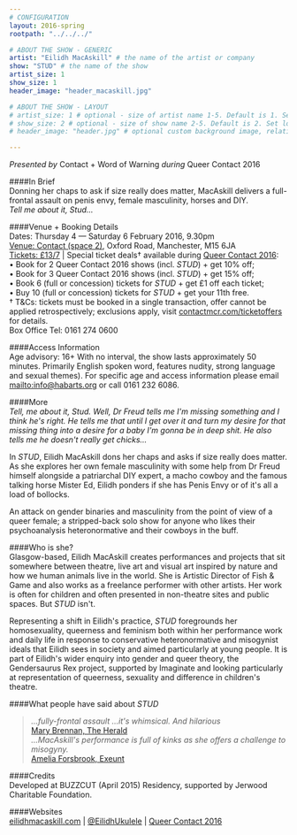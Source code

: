 ```yaml
---
# CONFIGURATION
layout: 2016-spring
rootpath: "../../../"

# ABOUT THE SHOW - GENERIC
artist: "Eilidh MacAskill" # the name of the artist or company
show: "STUD" # the name of the show
artist_size: 1
show_size: 1
header_image: "header_macaskill.jpg"    

# ABOUT THE SHOW - LAYOUT
# artist_size: 1 # optional - size of artist name 1-5. Default is 1. Set longer names to lower values
# show_size: 2 # optional - size of show name 2-5. Default is 2. Set longer names to lower values
# header_image: "header.jpg" # optional custom background image, relative to current page

---
```

*Presented by* Contact + Word of Warning *during* Queer Contact 2016         
       
####In Brief      
Donning her chaps to ask if size really does matter, MacAskill delivers a full-frontal assault on penis envy, female masculinity, horses and DIY.<br>*Tell me about it, Stud…*        
         
####Venue + Booking Details    
Dates: Thursday 4 — Saturday 6 February 2016, 9.30pm         
<a href="http://contactmcr.com/visit/getting-here" target="_blank">Venue: Contact (space 2)</a>, Oxford Road, Manchester, M15 6JA             
<a href="http://contactmcr.com/whats-on/46294-qc16-eilidh-macaskill-stud/booking" target="_blank">Tickets: £13/7</a> | Special ticket deals† available during <a href="http://www.contactmcr.com/queercontact" target="_blank">Queer Contact 2016</a>:<br>• Book for 2 Queer Contact 2016 shows (incl. *STUD*) + get 10% off;<br>• Book for 3 Queer Contact 2016 shows (incl. *STUD*) + get 15% off;<br>• Book 6 (full or concession) tickets for *STUD* + get £1 off each ticket;<br>• Buy 10 (full or concession) tickets for *STUD* + get your 11th free.        
† T&Cs: tickets must be booked in a single transaction, offer cannot be applied retrospectively; exclusions apply, visit <a href="http://www.contactmcr.com/ticketoffers" target="_blank">contactmcr.com/ticketoffers</a> for details.              
Box Office Tel: 0161 274 0600         
        
####Access Information        
Age advisory: 16+ With no interval, the show lasts approximately 50 minutes. Primarily English spoken word, features nudity, strong language and sexual themes). For specific age and access information please email <mailto:info@habarts.org> or call 0161 232 6086.     
             
####More      
*Tell, me about it, Stud. Well, Dr Freud tells me I'm missing something and I think he's right. He tells me that until I get over it and turn my desire for that missing thing into a desire for a baby I'm gonna be in deep shit. He also tells me he doesn't really get chicks…*           
         
In *STUD*, Eilidh MacAskill dons her chaps and asks if size really does matter. As she explores her own female masculinity with some help from Dr Freud himself alongside a patriarchal DIY expert, a macho cowboy and the famous talking horse Mister Ed, Eilidh ponders if she has Penis Envy or of it's all a load of bollocks.        
         
An attack on gender binaries and masculinity from the point of view of a queer female; a stripped-back solo show for anyone who likes their psychoanalysis heteronormative and their cowboys in the buff.         
        
####Who is she?     
Glasgow-based, Eilidh MacAskill creates performances and projects that sit somewhere between theatre, live art and visual art inspired by nature and how we human animals live in the world. She is Artistic Director of Fish & Game and also works as a freelance performer with other artists. Her work is often for children and often presented in non-theatre sites and public spaces. But *STUD* isn't.       
           
Representing a shift in Eilidh's practice, *STUD* foregrounds her homosexuality, queerness and feminism both within her performance work and daily life in response to conservative heteronormative and misogynist ideals that Eilidh sees in society and aimed particularly at young people. It is part of Eilidh's wider enquiry into gender and queer theory, the Gendersaurus Rex project, supported by Imaginate and looking particularly at representation of queerness, sexuality and difference in children's theatre.          
       
####What people have said about *STUD*        
>*…fully-frontal assault …it's whimsical. And hilarious*<br><a href="http://www.heraldscotland.com/arts_ents/13206858.Review__BuzzCut__Pearce_Institute__Glasgow" target="_blank">Mary Brennan, The Herald</a>          
>*…MacAskill's performance is full of kinks as she offers a challenge to misogyny.*<br><a href="http://exeuntmagazine.com/reviews/steakhouse-live-2" target="_blank">Amelia Forsbrook, Exeunt</a>         
         
####Credits          
Developed at BUZZCUT (April 2015) Residency, supported by Jerwood Charitable Foundation.        
        
####Websites          
<a href="http://eilidhmacaskill.com/portfolio/stud-2" target="_blank">eilidhmacaskill.com</a> | <a href="http://twitter.com/EilidhUkulele" target="_blank">@EilidhUkulele</a> | <a href="http://www.contactmcr.com/queercontact" target="_blank">Queer Contact 2016</a>

